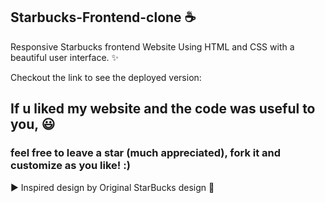 ## Starbucks-Frontend-clone ☕
Responsive Starbucks frontend Website Using HTML and CSS with a beautiful user interface. ✨ 

Checkout the link to see the deployed version:  

## If u liked my website and the code was useful to you, 😃
### feel free to leave a star (much appreciated), fork it and customize as you like! :)

▶️ Inspired design by Original StarBucks design 🙌
